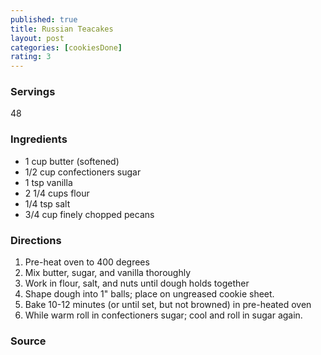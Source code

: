 ```yaml
---
published: true
title: Russian Teacakes
layout: post
categories: [cookiesDone]
rating: 3
---
```

### Servings
48

### Ingredients
- 1 cup butter (softened)
- 1/2 cup confectioners sugar
- 1 tsp vanilla
- 2 1/4 cups flour
- 1/4 tsp salt
- 3/4 cup finely chopped pecans

### Directions
1. Pre-heat oven to 400 degrees
2. Mix butter, sugar, and vanilla thoroughly
3. Work in flour, salt, and nuts until dough holds together
4. Shape dough into 1" balls; place on ungreased cookie sheet.
5. Bake 10-12 minutes (or until set, but not browned) in pre-heated oven
6. While warm roll in confectioners sugar; cool and roll in sugar again.

### Source

